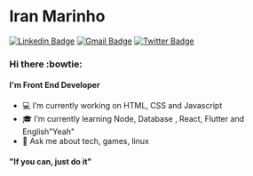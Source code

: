 # Iran Marinho

[![Linkedin Badge](https://img.shields.io/badge/IranMarinho-blue?logo=linkedin&style=social&link=https://www.linkedin.com/in/iran-marinho/)](https://www.linkedin.com/in/iran-marinho/)
[![Gmail Badge](https://img.shields.io/badge/imarinho.dev@gmail.com-blue?logo=gmail&style=social&link=mailto:imarinho.dev@gmail.com)](mailto:imarinho.dev@gmail.com)
[![Twitter Badge](https://img.shields.io/badge/iranmarinho-blue?logo=instagram&style=social&link=https://www.instagram.com/iranmarinho/)](https://www.instagram.com/iranmarinho/)

### Hi there :bowtie:

#### I'm Front End Developer

- :computer: I’m currently working on HTML, CSS and Javascript
- :mortar_board: I’m currently learning Node, Database , React, Flutter and English"Yeah"
- 💬 Ask me about tech, games, linux

#### "If you can, just do it"

